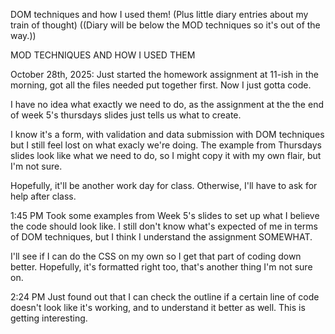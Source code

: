 DOM techniques and how I used them!
(Plus little diary entries about my train of thought)
((Diary will be below the MOD techniques so it's out of the way.))

MOD TECHNIQUES AND HOW I USED THEM

October 28th, 2025:
Just started the homework assignment at 11-ish in the morning, got all the files needed put together first. Now I just gotta code.

I have no idea what exactly we need to do, as the assignment at the the end of week 5's thursdays slides just tells us what to create.

I know it's a form, with validation and data submission with DOM techniques but I still feel lost on what exacly we're doing. The example from Thursdays slides look like what we need to do, so I might copy it with my own flair, but I'm not sure.

Hopefully, it'll be another work day for class. Otherwise, I'll have to ask for help after class.

1:45 PM
Took some examples from Week 5's slides to set up what I believe the code should look like. I still don't know what's expected of me in terms of DOM techniques, but I think I understand the assignment SOMEWHAT. 

I'll see if I can do the CSS on my own so I get that part of coding down better. Hopefully, it's formatted right too, that's another thing I'm not sure on.

2:24 PM
Just found out that I can check the outline if a certain line of code doesn't look like it's working, and to understand it better as well. This is getting interesting. 